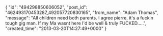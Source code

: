 {
   "id": "494298850606052",
   "post_id": "462493170453287_492057720830165",
   "from_name": "Adam Thomas",
   "message": "All children need both parents. I agree pierre, it's a fuckin tough gig man. If my Ma wasnt here I'd be well & truly FUCKED.....",
   "created_time": "2013-03-20T14:27:49+0000"
 }
